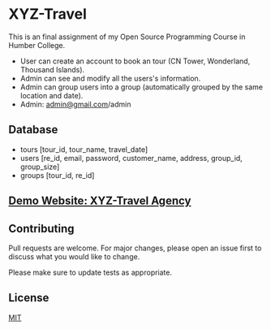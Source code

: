 # XYZ-Travel

This is an final assignment of my Open Source Programming Course in Humber College.
- User can create an account to book an tour (CN Tower, Wonderland, Thousand Islands).
- Admin can see and modify all the users's information.
- Admin can group users into a group (automatically grouped by the same location and date).
- Admin: admin@gmail.com/admin

## Database
- tours [tour_id, tour_name, travel_date]
- users [re_id, email, password, customer_name, address, group_id, group_size]
- groups [tour_id, re_id]

## [Demo Website: XYZ-Travel Agency](https://xyz-travel.herokuapp.com)


## Contributing
Pull requests are welcome. For major changes, please open an issue first to discuss what you would like to change.

Please make sure to update tests as appropriate.

## License
[MIT](https://choosealicense.com/licenses/mit/)
